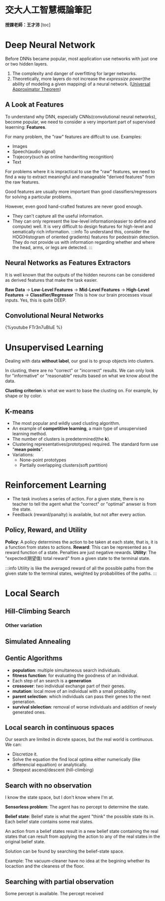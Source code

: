 交大人工智慧概論筆記
===
**授課老師：王才沛**
[toc]

# Deep Neural Network

Before DNNs became popular, most application use networks with just one or two hidden layers.
1. The complexity and danger of overfitting for larger networks.
2. Theoretically, more layers do not increase the _expressize power_(the ability of modeling a given mapping) of a neural network. ([Universal Approximator Theorem](https://www.youtube.com/watch?v=Ijqkc7OLenI))

## A Look at Features
To understand why DNN, especially CNNs(convolutional neural networks), become popular, we need to consider a very important part of supervised leaerning: **Features**.

For many problem, the "raw" features are diffcult to use.
Examples:
- Images
- Speech(audio signal)
- Trajecory(such as online handwriting recognition)
- Text

For problems where it is impractical to use the "raw" features, we need to find a way to extract meaningful and manageable "derived features" from the raw features.

Good features are usually more important than good classifiers/regressors for solving a particular problems.

However, even good hand-crafted features are never good enough.
- They can't capture all the useful information.
- They can only represent the low-level information(easier to define and compute) well. It is very difficult to design features for high-level and sematically rich information.
:::info
To understand this, consider the HOG(Histogram of oriented gradients) features for pedestrain detection. They do not provide us with information regarding whether and where the head, arms, or legs are detected.
:::

## Neural Networks as Features Extractors

It is well known that the outputs of the hidden neurons can be considered as derived features that make the task easier.

**Raw Data** -> **Low-Level Features** -> **Mid-Level Features** -> **High-Level Features** -> **Classifier/Regressor**
This is how our brain processes visual inputs. Yes, this is quite DEEP.

## Convolutional Neural Networks
{%youtube FTr3n7uBIuE %}

# Unsupervised Learning
Dealing with data **without label**, our goal is to group objects into clusters.

In clusting, there are no "correct" or "incorrect" results. We can only look for "informative" or "reasonable" results based on what we know about the data.

**Clusting criterion** is what we want to base the clusting on. For example, by shape or by color.

## K-means
- The most popular and wildly used clusting algorithm. 
- An example of **competitive learning**, a main type of unsupervised learning  method.
- The number of clusters is predetermined(the **k**).
- Clustering representatives(prototypes) required. The standard form use "**mean points**".
- Variations:
    - None-point prototypes
    - Partially overlapping clusters(soft partition)

# Reinforcement Learning
- The task involves a series of action. For a given state, there is no teacher to tell the agent what the "correct" or "optimal" anwser is from the state.
- Feedback (reward/panalty) is available, but not after every action.

## Policy, Reward, and Utility
**Policy**: A policy determines the action to be taken at each state, that is, it is a function from states to actions.
**Reward**: This can be represented as a reward function of a state. Penalties are just negative rewards.
**Utility**: The "expected(期望值) total reward" from a given state to the terminal state. 

:::info
Utility is like the averaged reward of all the possible paths from the given state to the terminal states, weighted by probabilities of the paths.
:::

# Local Search

## Hill-Climbing Search

### Other variation

## Simulated Annealing

## Gentic Algorithms
- **population**: multiple simultaneous search individuals.
- **fitness function**: for evaluating the goodness of an individual.
- Each step of an search is a **generation**
- **crossover**: two individual exchange part of their genes.
- **mutation**: local move of an individual with a small probability.
- **parent selection**: which individuals can pass their genes to the next generation.
- **survival slelection**: removal of worse individuals and addition of newly generated ones.

## Local search in continuous spaces
Our search are limited in dicrete spaces, but the real world is continuous. 
We can:
- Discretize it.
- Solve the equation the find local optima either numerically (like differencial equaltion) or analytically.
- Steepest ascend/descent (hill-climbing)

## Search with no observation
I know the state space, but I don't know where I'm at. 

**Sensorless problem**: The agent has no percept to determine the state.

**Belief state**: Belief state is what the agent "think" the possible state its in. Each belief state contains some real states.

An action from a belief states result in a new belief state containing the real states that can result from applying the action to any of the real states in the original belief state.

Solution can be found by searching the belief-state space.

Example: The vacuum-cleaner have no idea at the begining whether its locaction and the cleaness of the floor.

## Searching with partial observation
Some percept is available. The percept received 







